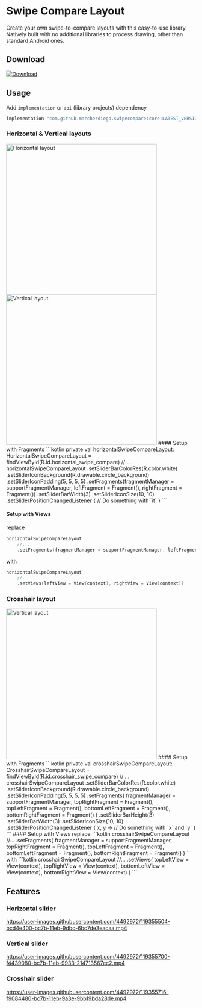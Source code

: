 # Swipe Compare Layout
Create your own swipe-to-compare layouts with this easy-to-use library.
Natively built with no additional libraries to process drawing, other than standard Android ones.
 
## Download
[![Download](https://img.shields.io/maven-central/v/com.github.marcherdiego.swipecompare/core)](https://search.maven.org/artifact/com.github.marcherdiego.swipecompare/core)

## Usage
Add `implementation` or `api` (library projects) dependency

```groovy
implementation "com.github.marcherdiego.swipecompare:core:LATEST_VERSION"
```

### Horizontal & Vertical layouts
<img alt='Horizontal layout' src='gifs/horizontal.gif' height='400'/>
<img alt='Vertical layout' src='gifs/vertical.gif' height='400'/>
#### Setup with Fragments
```kotlin
private val horizontalSwipeCompareLayout: HorizontalSwipeCompareLayout = findViewById(R.id.horizontal_swipe_compare)
// ...
horizontalSwipeCompareLayout
    .setSliderBarColorRes(R.color.white)
    .setSliderIconBackground(R.drawable.circle_background)
    .setSliderIconPadding(5, 5, 5, 5)
    .setFragments(fragmentManager = supportFragmentManager, leftFragment = Fragment(), rightFragment = Fragment())
    .setSliderBarWidth(3)
    .setSliderIconSize(10, 10)
    .setSliderPositionChangedListener {
        // Do something with `it`
    }
```

#### Setup with Views
replace 
```kotlin
horizontalSwipeCompareLayout
    //...
    .setFragments(fragmentManager = supportFragmentManager, leftFragment = Fragment(), rightFragment = Fragment())
```
with
```kotlin
horizontalSwipeCompareLayout
    //...
    .setViews(leftView = View(context), rightView = View(context))
```

### Crosshair layout
<img alt='Vertical layout' src='gifs/crosshair.gif' height='400'/>
#### Setup with Fragments
```kotlin
private val crosshairSwipeCompareLayout: CrosshairSwipeCompareLayout = findViewById(R.id.crosshair_swipe_compare)
// ...
crosshairSwipeCompareLayout
    .setSliderBarColorRes(R.color.white)
    .setSliderIconBackground(R.drawable.circle_background)
    .setSliderIconPadding(5, 5, 5, 5)
    .setFragments(
        fragmentManager = supportFragmentManager,
        topRightFragment = Fragment(),
        topLeftFragment = Fragment(),
        bottomLeftFragment = Fragment(),
        bottomRightFragment = Fragment()
    )
    .setSliderBarHeight(3)
    .setSliderBarWidth(3)
    .setSliderIconSize(10, 10)
    .setSliderPositionChangedListener { x, y ->
        // Do something with `x` and `y`
    }
```
#### Setup with Views
replace 
```kotlin
crosshairSwipeCompareLayout
    //...
    .setFragments(
        fragmentManager = supportFragmentManager,
        topRightFragment = Fragment(),
        topLeftFragment = Fragment(),
        bottomLeftFragment = Fragment(),
        bottomRightFragment = Fragment()
    )
```
with
```kotlin
crosshairSwipeCompareLayout
    //...
    .setViews(
        topLeftView = View(context), 
        topRightView = View(context), 
        bottomLeftView = View(context), 
        bottomRightView = View(context)
    )
```

## Features
### Horizontal slider
https://user-images.githubusercontent.com/4492972/119355504-bcd4e400-bc7b-11eb-9dbc-6bc7de3eacaa.mp4

### Vertical slider
https://user-images.githubusercontent.com/4492972/119355700-f4439080-bc7b-11eb-9933-214713567ec2.mp4

### Crosshair slider
https://user-images.githubusercontent.com/4492972/119355716-f9084480-bc7b-11eb-9a3e-9bb19bda28de.mp4

